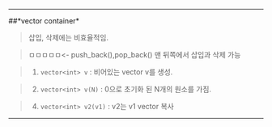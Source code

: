 <hr/>
##*vector container*

  > 삽입, 삭제에는 비효율적임.

  > ㅁㅁㅁㅁㅁ<- push_back(),pop_back() 맨 뒤쪽에서 삽입과 삭제 가능

 >1. ```vector<int> v``` : 비어있는 vector v를 생성.

 >2. ```vector<int> v(N)``` : 0으로 초기화 된 N개의 원소를 가짐.

 >4. ```vector<int> v2(v1)``` : v2는 v1 vector 복사
<hr/>
